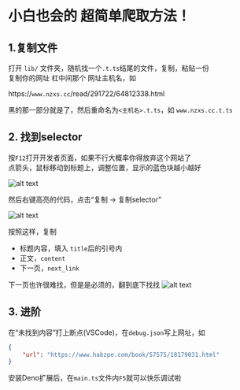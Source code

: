 # 小白也会的 超简单爬取方法！

## 1.复制文件
打开 `lib/` 文件夹，随机找一个`.t.ts`结尾的文件，复制，粘贴一份<br>
复制你的网址 杠中间那个 网址主机名，如

https://`www.nzxs.cc`/read/291722/64812338.html

黑的那一部分就是了，然后重命名为`<主机名>.t.ts`，如 `www.nzxs.cc.t.ts`

## 2. 找到selector
按`F12`打开开发者页面，如果不行大概率你得放弃这个网站了<br>
点箭头，鼠标移动到标题上，调整位置，显示的蓝色块越小越好

![alt text](<selector.png>)

然后右键高亮的代码，点击“复制 -> 复制selector”

![alt text](copy.png)

按照这样，复制
 - 标题内容，填入 `title`后的引号内
 - 正文，`content`
 - 下一页，`next_link`

下一页也许很难找，但是是必须的，翻到底下找找
![alt text](next.png)

## 3. 进阶
在“未找到内容”打上断点(VSCode)，在`debug.json`写上网址，如

```json
{
    "url": "https://www.habzpe.com/book/57575/18179031.html"
}
```

安装Deno扩展后，在`main.ts`文件内`F5`就可以快乐调试啦